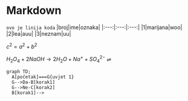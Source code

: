 # **Markdown**
`ovo je linija koda`
|broj|ime|oznaka|
|:---:|:---:|:---:|
|1|marijana|woo|
|2|lea|auu|
|3|neznam|uu|

$c^2=a^2+b^2$

$H_2O_4 + 2NaOH \to 2H_2O + Na^+ + SO_4^{2-}$
$\rightleftharpoons$

 ```mermaid
graph TD;
   A[početak]===G{uvjet 1}
   G-->Da-B[korak1]
   G-->Ne-C[korak2]
   B[korak1]-->
```








